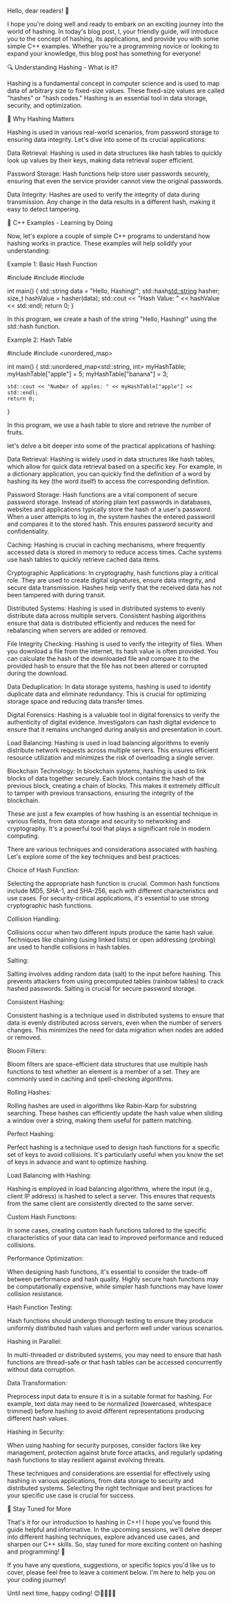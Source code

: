 Hello, dear readers! 🌟

I hope you're doing well and ready to embark on an exciting journey into the world of hashing. In today's blog post, I, your friendly guide, will introduce you to the concept of hashing, its applications, and provide you with some simple C++ examples. Whether you're a programming novice or looking to expand your knowledge, this blog post has something for everyone!

🔍 Understanding Hashing - What is it?

Hashing is a fundamental concept in computer science and is used to map data of arbitrary size to fixed-size values. These fixed-size values are called "hashes" or "hash codes." Hashing is an essential tool in data storage, security, and optimization.

🚀 Why Hashing Matters

Hashing is used in various real-world scenarios, from password storage to ensuring data integrity. Let's dive into some of its crucial applications:

Data Retrieval: Hashing is used in data structures like hash tables to quickly look up values by their keys, making data retrieval super efficient.

Password Storage: Hash functions help store user passwords securely, ensuring that even the service provider cannot view the original passwords.

Data Integrity: Hashes are used to verify the integrity of data during transmission. Any change in the data results in a different hash, making it easy to detect tampering.

📝 C++ Examples - Learning by Doing

Now, let's explore a couple of simple C++ programs to understand how hashing works in practice. These examples will help solidify your understanding:

Example 1: Basic Hash Function

#include <iostream>
#include <string>
#include <functional>

int main() {
    std::string data = "Hello, Hashing!";
    std::hash<std::string> hasher;
    size_t hashValue = hasher(data);
    std::cout << "Hash Value: " << hashValue << std::endl;
    return 0;
}

In this program, we create a hash of the string "Hello, Hashing!" using the std::hash function.

Example 2: Hash Table

#include <iostream>
#include <unordered_map>

int main() {
    std::unordered_map<std::string, int> myHashTable;
    myHashTable["apple"] = 5;
    myHashTable["banana"] = 3;

    std::cout << "Number of apples: " << myHashTable["apple"] << std::endl;
    return 0;
}

In this program, we use a hash table to store and retrieve the number of fruits.

let's delve a bit deeper into some of the practical applications of hashing:

Data Retrieval: Hashing is widely used in data structures like hash tables, which allow for quick data retrieval based on a specific key. For example, in a dictionary application, you can quickly find the definition of a word by hashing its key (the word itself) to access the corresponding definition.

Password Storage: Hash functions are a vital component of secure password storage. Instead of storing plain text passwords in databases, websites and applications typically store the hash of a user's password. When a user attempts to log in, the system hashes the entered password and compares it to the stored hash. This ensures password security and confidentiality.

Caching: Hashing is crucial in caching mechanisms, where frequently accessed data is stored in memory to reduce access times. Cache systems use hash tables to quickly retrieve cached data items.

Cryptographic Applications: In cryptography, hash functions play a critical role. They are used to create digital signatures, ensure data integrity, and secure data transmission. Hashes help verify that the received data has not been tampered with during transit.

Distributed Systems: Hashing is used in distributed systems to evenly distribute data across multiple servers. Consistent hashing algorithms ensure that data is distributed efficiently and reduces the need for rebalancing when servers are added or removed.

File Integrity Checking: Hashing is used to verify the integrity of files. When you download a file from the internet, its hash value is often provided. You can calculate the hash of the downloaded file and compare it to the provided hash to ensure that the file has not been altered or corrupted during the download.

Data Deduplication: In data storage systems, hashing is used to identify duplicate data and eliminate redundancy. This is crucial for optimizing storage space and reducing data transfer times.

Digital Forensics: Hashing is a valuable tool in digital forensics to verify the authenticity of digital evidence. Investigators can hash digital evidence to ensure that it remains unchanged during analysis and presentation in court.

Load Balancing: Hashing is used in load balancing algorithms to evenly distribute network requests across multiple servers. This ensures efficient resource utilization and minimizes the risk of overloading a single server.

Blockchain Technology: In blockchain systems, hashing is used to link blocks of data together securely. Each block contains the hash of the previous block, creating a chain of blocks. This makes it extremely difficult to tamper with previous transactions, ensuring the integrity of the blockchain.

These are just a few examples of how hashing is an essential technique in various fields, from data storage and security to networking and cryptography. It's a powerful tool that plays a significant role in modern computing.

There are various techniques and considerations associated with hashing. Let's explore some of the key techniques and best practices:

Choice of Hash Function:

Selecting the appropriate hash function is crucial. Common hash functions include MD5, SHA-1, and SHA-256, each with different characteristics and use cases. For security-critical applications, it's essential to use strong cryptographic hash functions.

Collision Handling:

Collisions occur when two different inputs produce the same hash value. Techniques like chaining (using linked lists) or open addressing (probing) are used to handle collisions in hash tables.

Salting:

Salting involves adding random data (salt) to the input before hashing. This prevents attackers from using precomputed tables (rainbow tables) to crack hashed passwords. Salting is crucial for secure password storage.

Consistent Hashing:

Consistent hashing is a technique used in distributed systems to ensure that data is evenly distributed across servers, even when the number of servers changes. This minimizes the need for data migration when nodes are added or removed.

Bloom Filters:

Bloom filters are space-efficient data structures that use multiple hash functions to test whether an element is a member of a set. They are commonly used in caching and spell-checking algorithms.

Rolling Hashes:

Rolling hashes are used in algorithms like Rabin-Karp for substring searching. These hashes can efficiently update the hash value when sliding a window over a string, making them useful for pattern matching.

Perfect Hashing:

Perfect hashing is a technique used to design hash functions for a specific set of keys to avoid collisions. It's particularly useful when you know the set of keys in advance and want to optimize hashing.

Load Balancing with Hashing:

Hashing is employed in load balancing algorithms, where the input (e.g., client IP address) is hashed to select a server. This ensures that requests from the same client are consistently directed to the same server.

Custom Hash Functions:

In some cases, creating custom hash functions tailored to the specific characteristics of your data can lead to improved performance and reduced collisions.

Performance Optimization:

When designing hash functions, it's essential to consider the trade-off between performance and hash quality. Highly secure hash functions may be computationally expensive, while simpler hash functions may have lower collision resistance.

Hash Function Testing:

Hash functions should undergo thorough testing to ensure they produce uniformly distributed hash values and perform well under various scenarios.

Hashing in Parallel:

In multi-threaded or distributed systems, you may need to ensure that hash functions are thread-safe or that hash tables can be accessed concurrently without data corruption.

Data Transformation:

Preprocess input data to ensure it is in a suitable format for hashing. For example, text data may need to be normalized (lowercased, whitespace trimmed) before hashing to avoid different representations producing different hash values.

Hashing in Security:

When using hashing for security purposes, consider factors like key management, protection against brute force attacks, and regularly updating hash functions to stay resilient against evolving threats.

These techniques and considerations are essential for effectively using hashing in various applications, from data storage to security and distributed systems. Selecting the right technique and best practices for your specific use case is crucial for success.

🔗 Stay Tuned for More

That's it for our introduction to hashing in C++! I hope you've found this guide helpful and informative. In the upcoming sessions, we'll delve deeper into different hashing techniques, explore advanced use cases, and sharpen our C++ skills. So, stay tuned for more exciting content on hashing and programming! 🚀

If you have any questions, suggestions, or specific topics you'd like us to cover, please feel free to leave a comment below. I'm here to help you on your coding journey!

Until next time, happy coding! 😊👩‍💻👨‍💻
